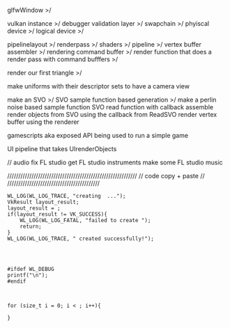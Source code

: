 glfwWindow >/

vulkan instance >/
debugger validation layer >/
swapchain >/
phyiscal device >/
logical device >/

pipelinelayout >/
renderpass >/
shaders >/
pipeline >/
vertex buffer assembler >/
rendering command buffer >/
render function that does a render pass with command bufffers >/

render our first triangle >/

make uniforms with their descriptor sets to have a camera view

make an SVO >/
SVO sample function based generation >/
make a perlin noise based sample function
SVO read function with callback
assemble render objects from SVO using the callback from ReadSVO
render vertex buffer using the renderer

gamescripts aka exposed API being used to run a simple game

UI pipeline that takes UIrenderObjects

// audio
fix FL studio
get FL studio instruments
make some FL studio music









///////////////////////////////////////////////////////////
        // code copy + paste //
//////////////////////////////////////////


    WL_LOG(WL_LOG_TRACE, "creating  ...");
    VkResult layout_result;
    layout_result = ;
    if(layout_result != VK_SUCCESS){
        WL_LOG(WL_LOG_FATAL, "failed to create ");
        return;
    }
    WL_LOG(WL_LOG_TRACE, " created successfully!");




    #ifdef WL_DEBUG
    printf("\n");
    #endif



    for (size_t i = 0; i < ; i++){
        
    }



